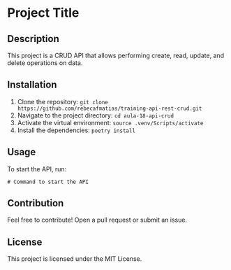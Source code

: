 # Project Title

## Description
This project is a CRUD API that allows performing create, read, update, and delete operations on data.

## Installation
1. Clone the repository: `git clone https://github.com/rebecafmatias/training-api-rest-crud.git`
2. Navigate to the project directory: `cd aula-18-api-crud`
3. Activate the virtual environment: `source .venv/Scripts/activate`
4. Install the dependencies: `poetry install`

## Usage
To start the API, run:
```
# Command to start the API
```

## Contribution
Feel free to contribute! Open a pull request or submit an issue.

## License
This project is licensed under the MIT License.